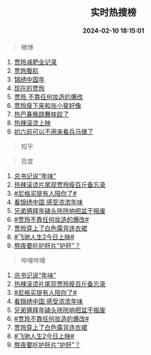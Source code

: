 <div align="center"><h2>实时热搜榜</h2><h4>2024-02-10 18:15:01</h4></div>

> 微博  

1. [贾玲减肥全记录](https://s.weibo.com/weibo?q=%E8%B4%BE%E7%8E%B2%E5%87%8F%E8%82%A5%E5%85%A8%E8%AE%B0%E5%BD%95&t=31&band_rank=1&Refer=top)<br />
2. [贾玲腹肌](https://s.weibo.com/weibo?q=%23%E8%B4%BE%E7%8E%B2%E8%85%B9%E8%82%8C%23&t=31&band_rank=2&Refer=top)<br />
3. [锦绣中国年](https://s.weibo.com/weibo?q=%23%E9%94%A6%E7%BB%A3%E4%B8%AD%E5%9B%BD%E5%B9%B4%23&t=31&band_rank=3&Refer=top)<br />
4. [现在的贾玲](https://s.weibo.com/weibo?q=%23%E7%8E%B0%E5%9C%A8%E7%9A%84%E8%B4%BE%E7%8E%B2%23&t=31&band_rank=4&Refer=top)<br />
5. [贾玲 不靠任何妆造的爆改](https://s.weibo.com/weibo?q=%E8%B4%BE%E7%8E%B2%20%E4%B8%8D%E9%9D%A0%E4%BB%BB%E4%BD%95%E5%A6%86%E9%80%A0%E7%9A%84%E7%88%86%E6%94%B9&t=31&band_rank=5&Refer=top)<br />
6. [贾玲瘦下来和张小斐好像](https://s.weibo.com/weibo?q=%E8%B4%BE%E7%8E%B2%E7%98%A6%E4%B8%8B%E6%9D%A5%E5%92%8C%E5%BC%A0%E5%B0%8F%E6%96%90%E5%A5%BD%E5%83%8F&t=31&band_rank=6&Refer=top)<br />
7. [热巴春晚跳舞摔跤了](https://s.weibo.com/weibo?q=%E7%83%AD%E5%B7%B4%E6%98%A5%E6%99%9A%E8%B7%B3%E8%88%9E%E6%91%94%E8%B7%A4%E4%BA%86&t=31&band_rank=7&Refer=top)<br />
8. [热辣滚烫上映](https://s.weibo.com/weibo?q=%E7%83%AD%E8%BE%A3%E6%BB%9A%E7%83%AB%E4%B8%8A%E6%98%A0&t=31&band_rank=8&Refer=top)<br />
9. [初六前可以不用来看兵马俑了](https://s.weibo.com/weibo?q=%23%E5%88%9D%E5%85%AD%E5%89%8D%E5%8F%AF%E4%BB%A5%E4%B8%8D%E7%94%A8%E6%9D%A5%E7%9C%8B%E5%85%B5%E9%A9%AC%E4%BF%91%E4%BA%86%23&t=31&band_rank=9&Refer=top)<br />

> 知乎  


> 百度  

1. [总书记说“年味”](https://www.baidu.com/s?wd=%E6%80%BB%E4%B9%A6%E8%AE%B0%E8%AF%B4%E2%80%9C%E5%B9%B4%E5%91%B3%E2%80%9D&sa=fyb_news&rsv_dl=fyb_news)<br />
2. [热辣滚烫片尾现贾玲瘦百斤备忘录](https://www.baidu.com/s?wd=%E7%83%AD%E8%BE%A3%E6%BB%9A%E7%83%AB%E7%89%87%E5%B0%BE%E7%8E%B0%E8%B4%BE%E7%8E%B2%E7%98%A6%E7%99%BE%E6%96%A4%E5%A4%87%E5%BF%98%E5%BD%95&sa=fyb_news&rsv_dl=fyb_news)<br />
3. [#尼格买提有人陪你了#](https://www.baidu.com/s?wd=%23%E5%B0%BC%E6%A0%BC%E4%B9%B0%E6%8F%90%E6%9C%89%E4%BA%BA%E9%99%AA%E4%BD%A0%E4%BA%86%23&sa=fyb_news&rsv_dl=fyb_news)<br />
4. [看锦绣中国 感受浓浓年味](https://www.baidu.com/s?wd=%E7%9C%8B%E9%94%A6%E7%BB%A3%E4%B8%AD%E5%9B%BD+%E6%84%9F%E5%8F%97%E6%B5%93%E6%B5%93%E5%B9%B4%E5%91%B3&sa=fyb_news&rsv_dl=fyb_news)<br />
5. [兄弟俩拜年磕头咣咣响把盆干报废](https://www.baidu.com/s?wd=%E5%85%84%E5%BC%9F%E4%BF%A9%E6%8B%9C%E5%B9%B4%E7%A3%95%E5%A4%B4%E5%92%A3%E5%92%A3%E5%93%8D%E6%8A%8A%E7%9B%86%E5%B9%B2%E6%8A%A5%E5%BA%9F&sa=fyb_news&rsv_dl=fyb_news)<br />
6. [#贾玲不靠任何妆造的爆改#](https://www.baidu.com/s?wd=%23%E8%B4%BE%E7%8E%B2%E4%B8%8D%E9%9D%A0%E4%BB%BB%E4%BD%95%E5%A6%86%E9%80%A0%E7%9A%84%E7%88%86%E6%94%B9%23&sa=fyb_news&rsv_dl=fyb_news)<br />
7. [贾玲穿上了白色露背连衣裙](https://www.baidu.com/s?wd=%E8%B4%BE%E7%8E%B2%E7%A9%BF%E4%B8%8A%E4%BA%86%E7%99%BD%E8%89%B2%E9%9C%B2%E8%83%8C%E8%BF%9E%E8%A1%A3%E8%A3%99&sa=fyb_news&rsv_dl=fyb_news)<br />
8. [#飞驰人生2今日上映#](https://www.baidu.com/s?wd=%23%E9%A3%9E%E9%A9%B0%E4%BA%BA%E7%94%9F2%E4%BB%8A%E6%97%A5%E4%B8%8A%E6%98%A0%23&sa=fyb_news&rsv_dl=fyb_news)<br />
9. [熬夜要吃护肝片“护肝”？](https://www.baidu.com/s?wd=%E7%86%AC%E5%A4%9C%E8%A6%81%E5%90%83%E6%8A%A4%E8%82%9D%E7%89%87%E2%80%9C%E6%8A%A4%E8%82%9D%E2%80%9D%EF%BC%9F&sa=fyb_news&rsv_dl=fyb_news)<br />

> 哔哩哔哩  

1. [总书记说“年味”](https://www.baidu.com/s?wd=%E6%80%BB%E4%B9%A6%E8%AE%B0%E8%AF%B4%E2%80%9C%E5%B9%B4%E5%91%B3%E2%80%9D&sa=fyb_news&rsv_dl=fyb_news)<br />
2. [热辣滚烫片尾现贾玲瘦百斤备忘录](https://www.baidu.com/s?wd=%E7%83%AD%E8%BE%A3%E6%BB%9A%E7%83%AB%E7%89%87%E5%B0%BE%E7%8E%B0%E8%B4%BE%E7%8E%B2%E7%98%A6%E7%99%BE%E6%96%A4%E5%A4%87%E5%BF%98%E5%BD%95&sa=fyb_news&rsv_dl=fyb_news)<br />
3. [#尼格买提有人陪你了#](https://www.baidu.com/s?wd=%23%E5%B0%BC%E6%A0%BC%E4%B9%B0%E6%8F%90%E6%9C%89%E4%BA%BA%E9%99%AA%E4%BD%A0%E4%BA%86%23&sa=fyb_news&rsv_dl=fyb_news)<br />
4. [看锦绣中国 感受浓浓年味](https://www.baidu.com/s?wd=%E7%9C%8B%E9%94%A6%E7%BB%A3%E4%B8%AD%E5%9B%BD+%E6%84%9F%E5%8F%97%E6%B5%93%E6%B5%93%E5%B9%B4%E5%91%B3&sa=fyb_news&rsv_dl=fyb_news)<br />
5. [兄弟俩拜年磕头咣咣响把盆干报废](https://www.baidu.com/s?wd=%E5%85%84%E5%BC%9F%E4%BF%A9%E6%8B%9C%E5%B9%B4%E7%A3%95%E5%A4%B4%E5%92%A3%E5%92%A3%E5%93%8D%E6%8A%8A%E7%9B%86%E5%B9%B2%E6%8A%A5%E5%BA%9F&sa=fyb_news&rsv_dl=fyb_news)<br />
6. [#贾玲不靠任何妆造的爆改#](https://www.baidu.com/s?wd=%23%E8%B4%BE%E7%8E%B2%E4%B8%8D%E9%9D%A0%E4%BB%BB%E4%BD%95%E5%A6%86%E9%80%A0%E7%9A%84%E7%88%86%E6%94%B9%23&sa=fyb_news&rsv_dl=fyb_news)<br />
7. [贾玲穿上了白色露背连衣裙](https://www.baidu.com/s?wd=%E8%B4%BE%E7%8E%B2%E7%A9%BF%E4%B8%8A%E4%BA%86%E7%99%BD%E8%89%B2%E9%9C%B2%E8%83%8C%E8%BF%9E%E8%A1%A3%E8%A3%99&sa=fyb_news&rsv_dl=fyb_news)<br />
8. [#飞驰人生2今日上映#](https://www.baidu.com/s?wd=%23%E9%A3%9E%E9%A9%B0%E4%BA%BA%E7%94%9F2%E4%BB%8A%E6%97%A5%E4%B8%8A%E6%98%A0%23&sa=fyb_news&rsv_dl=fyb_news)<br />
9. [熬夜要吃护肝片“护肝”？](https://www.baidu.com/s?wd=%E7%86%AC%E5%A4%9C%E8%A6%81%E5%90%83%E6%8A%A4%E8%82%9D%E7%89%87%E2%80%9C%E6%8A%A4%E8%82%9D%E2%80%9D%EF%BC%9F&sa=fyb_news&rsv_dl=fyb_news)<br />

